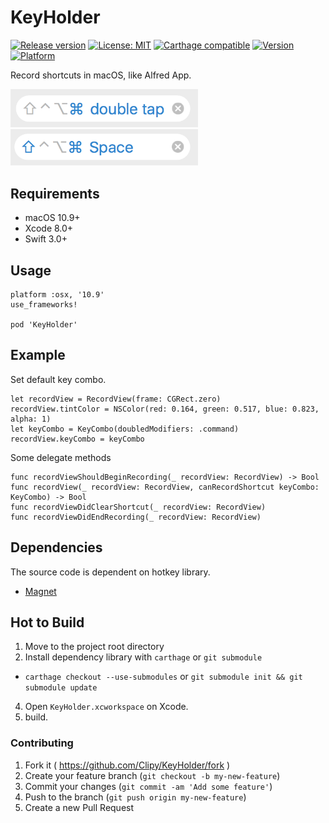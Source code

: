 # KeyHolder
[![Release version](https://img.shields.io/github/release/Clipy/KeyHolder.svg)](https://github.com/Clipy/KeyHolder/releases/latest)
[![License: MIT](https://img.shields.io/github/license/Clipy/KeyHolder.svg)](https://github.com/Clipy/KeyHolder/blob/master/LICENSE)
[![Carthage compatible](https://img.shields.io/badge/Carthage-compatible-4BC51D.svg?style=flat)](https://github.com/Carthage/Carthage)
[![Version](https://img.shields.io/cocoapods/v/KeyHolder.svg)](http://cocoadocs.org/docsets/KeyHolder)
[![Platform](https://img.shields.io/cocoapods/p/KeyHolder.svg)](http://cocoadocs.org/docsets/KeyHolder)

Record shortcuts in macOS, like Alfred App.

<img src="https://github.com/Clipy/KeyHolder/blob/master/Screenshots/double_tap_shortcut.png?raw=true" width="300">
<img src="https://github.com/Clipy/KeyHolder/blob/master/Screenshots/normal_shortcut.png?raw=true" width="300">

## Requirements
- macOS 10.9+
- Xcode 8.0+
- Swift 3.0+

## Usage
```
platform :osx, '10.9'
use_frameworks!

pod 'KeyHolder'
```

## Example
Set default key combo.
```
let recordView = RecordView(frame: CGRect.zero)
recordView.tintColor = NSColor(red: 0.164, green: 0.517, blue: 0.823, alpha: 1)
let keyCombo = KeyCombo(doubledModifiers: .command)
recordView.keyCombo = keyCombo
```

Some delegate methods
```
func recordViewShouldBeginRecording(_ recordView: RecordView) -> Bool
func recordView(_ recordView: RecordView, canRecordShortcut keyCombo: KeyCombo) -> Bool
func recordViewDidClearShortcut(_ recordView: RecordView)
func recordViewDidEndRecording(_ recordView: RecordView)
```

## Dependencies
The source code is dependent on hotkey library.
- [Magnet](https://github.com/Clipy/Magnet)

## Hot to Build
1. Move to the project root directory
2. Install dependency library with `carthage` or `git submodule`
 - `carthage checkout --use-submodules` or `git submodule init && git submodule update`
4. Open `KeyHolder.xcworkspace` on Xcode.
5. build.

### Contributing
1. Fork it ( https://github.com/Clipy/KeyHolder/fork )
2. Create your feature branch (`git checkout -b my-new-feature`)
3. Commit your changes (`git commit -am 'Add some feature'`)
4. Push to the branch (`git push origin my-new-feature`)
5. Create a new Pull Request

